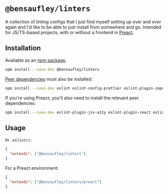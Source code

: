 # `@bensaufley/linters`

A collection of linting configs that I just find myself setting up over and over again and I'd like to be able to just install from somewhere and go. Intended for JS/TS-based projects, with or without a frontend in [Preact].

## Installation

Available as an [npm package](https://www.npmjs.com/package/@bensaufley/linters).

```sh
npm install --save-dev @bensaufley/linters
```

[Peer dependencies] must also be installed:

```sh
npm install --save-dev eslint eslint-config-prettier eslint-plugin-import eslint-plugin-prettier prettier
```

If you're using Preact, you'll also need to install the relevant peer dependencies:

```sh
npm install --save-dev eslint-plugin-jsx-a11y eslint-plugin-react eslint-plugin-react-hooks
```

## Usage

In `.eslintrc`:
  
```json
{
  "extends": ["@bensaufley/linters"]
}
```

For a Preact environment:

```json
{
  "extends": ["@bensaufley/linters/preact"]
}
```

[preact]: https://preactjs.com/
[peer dependencies]: https://docs.npmjs.com/cli/v7/configuring-npm/package-json#peerdependencies
